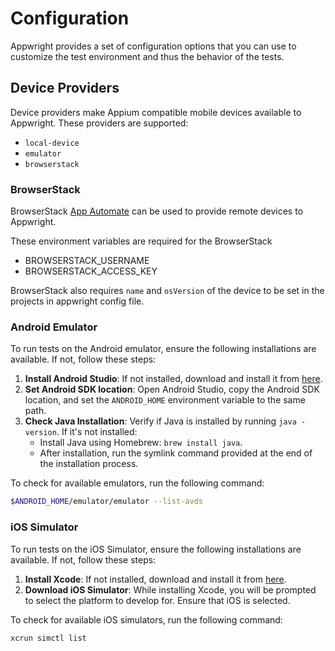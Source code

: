 # Configuration

Appwright provides a set of configuration options that you can use to customize 
the test environment and thus the behavior of the tests.

## Device Providers

Device providers make Appium compatible mobile devices available to Appwright. These
providers are supported:

- `local-device`
- `emulator`
- `browserstack`

### BrowserStack

BrowserStack [App Automate](https://www.browserstack.com/app-automate) can be used to provide
remote devices to Appwright.

These environment variables are required for the BrowserStack

- BROWSERSTACK_USERNAME
- BROWSERSTACK_ACCESS_KEY

BrowserStack also requires `name` and `osVersion` of the device to be set in the projects in appwright config file.

### Android Emulator

To run tests on the Android emulator, ensure the following installations are available. If not, follow these steps:

1. **Install Android Studio**: If not installed, download and install it from [here](https://developer.android.com/studio).
2. **Set Android SDK location**: Open Android Studio, copy the Android SDK location, and set the `ANDROID_HOME` environment variable to the same path.
3. **Check Java Installation**: Verify if Java is installed by running `java -version`. If it's not installed:
   - Install Java using Homebrew: `brew install java`.
   - After installation, run the symlink command provided at the end of the installation process.


To check for available emulators, run the following command:

```sh
$ANDROID_HOME/emulator/emulator --list-avds
```

### iOS Simulator

To run tests on the iOS Simulator, ensure the following installations are available. If not, follow these steps:

1. **Install Xcode**: If not installed, download and install it from [here](https://developer.apple.com/xcode/).
2. **Download iOS Simulator**: While installing Xcode, you will be prompted to select the platform to develop for. Ensure that iOS is selected.

To check for available iOS simulators, run the following command:

```sh
xcrun simctl list
```
